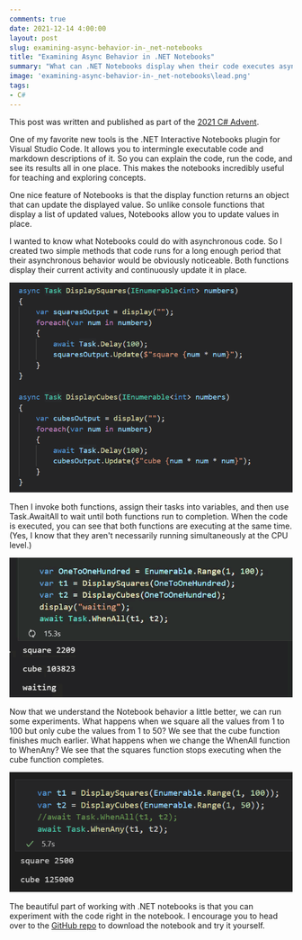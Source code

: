 ```yaml
---
comments: true
date: 2021-12-14 4:00:00
layout: post
slug: examining-async-behavior-in-_net-notebooks
title: "Examining Async Behavior in .NET Notebooks"
summary: "What can .NET Notebooks display when their code executes asynchronously?"
image: 'examining-async-behavior-in-_net-notebooks\lead.png' 
tags:
- C#
---
```


This post was written and published as part of the [2021 C# Advent](https://www.csadvent.christmas/).

One of my favorite new tools is the .NET Interactive Notebooks plugin for Visual Studio Code. It allows you to intermingle executable code and markdown descriptions of it. So you can explain the code, run the code, and see its results all in one place. This makes the notebooks incredibly useful for teaching and exploring concepts. 

One nice feature of Notebooks is that the display function returns an object that can update the displayed value. So unlike console functions that display a list of updated values, Notebooks allow you to update values in place. 

I wanted to know what Notebooks could do with asynchronous code. So I created two simple methods that code runs for a long enough period that their asynchronous behavior would be obviously noticeable. Both functions display their current activity and continuously update it in place. 

[![](/img/posts/examining-async-behavior-in-_net-notebooks/LongRunningFunctions.png)](/img/posts/examining-async-behavior-in-_net-notebooks/LongRunningFunctions.png)

Then I invoke both functions, assign their tasks into variables, and then use Task.AwaitAll to wait until both functions run to completion. When the code is executed, you can see that both functions are executing at the same time. (Yes, I know that they aren't necessarily running simultaneously at the CPU level.)


[![](/img/posts/examining-async-behavior-in-_net-notebooks/WhenAll.gif)](/img/posts/examining-async-behavior-in-_net-notebooks/WhenAll.gif)

Now that we understand the Notebook behavior a little better, we can run some experiments. What happens when we square all the values from 1 to 100 but only cube the values from 1 to 50? We see that the cube function finishes much earlier. What happens when we change the WhenAll function to WhenAny? We see that the squares function stops executing when the cube function completes. 

[![](/img/posts/examining-async-behavior-in-_net-notebooks/WhenAny.png)](/img/posts/examining-async-behavior-in-_net-notebooks/WhenAny.png)

The beautiful part of working with .NET notebooks is that you can experiment with the code right in the notebook. I encourage you to head over to the [GitHub repo](https://github.com/pottereric/DotNetInteractiveNotebooks) to download the notebook and try it yourself.
